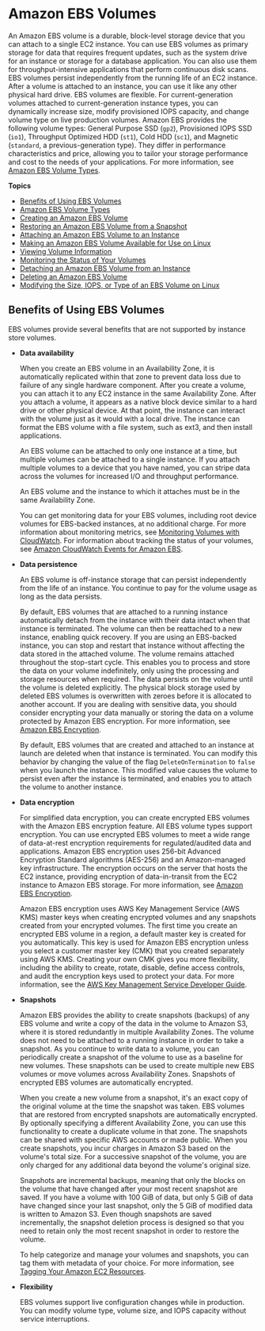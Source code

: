 # Amazon EBS Volumes<a name="EBSVolumes"></a>

An Amazon EBS volume is a durable, block\-level storage device that you can attach to a single EC2 instance\. You can use EBS volumes as primary storage for data that requires frequent updates, such as the system drive for an instance or storage for a database application\. You can also use them for throughput\-intensive applications that perform continuous disk scans\. EBS volumes persist independently from the running life of an EC2 instance\. After a volume is attached to an instance, you can use it like any other physical hard drive\. EBS volumes are flexible\. For current\-generation volumes attached to current\-generation instance types, you can dynamically increase size, modify provisioned IOPS capacity, and change volume type on live production volumes\. Amazon EBS provides the following volume types: General Purpose SSD \(`gp2`\), Provisioned IOPS SSD \(`io1`\), Throughput Optimized HDD \(`st1`\), Cold HDD \(`sc1`\), and Magnetic \(`standard`, a previous\-generation type\)\. They differ in performance characteristics and price, allowing you to tailor your storage performance and cost to the needs of your applications\. For more information, see [Amazon EBS Volume Types](EBSVolumeTypes.md)\.

**Topics**
+ [Benefits of Using EBS Volumes](#EBSFeatures)
+ [Amazon EBS Volume Types](EBSVolumeTypes.md)
+ [Creating an Amazon EBS Volume](ebs-creating-volume.md)
+ [Restoring an Amazon EBS Volume from a Snapshot](ebs-restoring-volume.md)
+ [Attaching an Amazon EBS Volume to an Instance](ebs-attaching-volume.md)
+ [Making an Amazon EBS Volume Available for Use on Linux](ebs-using-volumes.md)
+ [Viewing Volume Information](ebs-describing-volumes.md)
+ [Monitoring the Status of Your Volumes](monitoring-volume-status.md)
+ [Detaching an Amazon EBS Volume from an Instance](ebs-detaching-volume.md)
+ [Deleting an Amazon EBS Volume](ebs-deleting-volume.md)
+ [Modifying the Size, IOPS, or Type of an EBS Volume on Linux](ebs-modify-volume.md)

## Benefits of Using EBS Volumes<a name="EBSFeatures"></a>

EBS volumes provide several benefits that are not supported by instance store volumes\.
+ **Data availability**

  When you create an EBS volume in an Availability Zone, it is automatically replicated within that zone to prevent data loss due to failure of any single hardware component\. After you create a volume, you can attach it to any EC2 instance in the same Availability Zone\. After you attach a volume, it appears as a native block device similar to a hard drive or other physical device\. At that point, the instance can interact with the volume just as it would with a local drive\. The instance can format the EBS volume with a file system, such as ext3, and then install applications\. 

  An EBS volume can be attached to only one instance at a time, but multiple volumes can be attached to a single instance\. If you attach multiple volumes to a device that you have named, you can stripe data across the volumes for increased I/O and throughput performance\.

  An EBS volume and the instance to which it attaches must be in the same Availability Zone\.

  You can get monitoring data for your EBS volumes, including root device volumes for EBS\-backed instances, at no additional charge\. For more information about monitoring metrics, see [Monitoring Volumes with CloudWatch](monitoring-volume-status.md#using_cloudwatch_ebs)\. For information about tracking the status of your volumes, see [Amazon CloudWatch Events for Amazon EBS](https://docs.aws.amazon.com/AWSEC2/latest/UserGuide/ebs-cloud-watch-events.html)\.
+ **Data persistence**

  An EBS volume is off\-instance storage that can persist independently from the life of an instance\. You continue to pay for the volume usage as long as the data persists\. 

  By default, EBS volumes that are attached to a running instance automatically detach from the instance with their data intact when that instance is terminated\. The volume can then be reattached to a new instance, enabling quick recovery\. If you are using an EBS\-backed instance, you can stop and restart that instance without affecting the data stored in the attached volume\. The volume remains attached throughout the stop\-start cycle\. This enables you to process and store the data on your volume indefinitely, only using the processing and storage resources when required\. The data persists on the volume until the volume is deleted explicitly\. The physical block storage used by deleted EBS volumes is overwritten with zeroes before it is allocated to another account\. If you are dealing with sensitive data, you should consider encrypting your data manually or storing the data on a volume protected by Amazon EBS encryption\. For more information, see [Amazon EBS Encryption](EBSEncryption.md)\.

  By default, EBS volumes that are created and attached to an instance at launch are deleted when that instance is terminated\. You can modify this behavior by changing the value of the flag `DeleteOnTermination` to `false` when you launch the instance\. This modified value causes the volume to persist even after the instance is terminated, and enables you to attach the volume to another instance\. 
+ **Data encryption**

  For simplified data encryption, you can create encrypted EBS volumes with the Amazon EBS encryption feature\. All EBS volume types support encryption\. You can use encrypted EBS volumes to meet a wide range of data\-at\-rest encryption requirements for regulated/audited data and applications\. Amazon EBS encryption uses 256\-bit Advanced Encryption Standard algorithms \(AES\-256\) and an Amazon\-managed key infrastructure\. The encryption occurs on the server that hosts the EC2 instance, providing encryption of data\-in\-transit from the EC2 instance to Amazon EBS storage\. For more information, see [Amazon EBS Encryption](EBSEncryption.md)\. 

   Amazon EBS encryption uses AWS Key Management Service \(AWS KMS\) master keys when creating encrypted volumes and any snapshots created from your encrypted volumes\. The first time you create an encrypted EBS volume in a region, a default master key is created for you automatically\. This key is used for Amazon EBS encryption unless you select a customer master key \(CMK\) that you created separately using AWS KMS\. Creating your own CMK gives you more flexibility, including the ability to create, rotate, disable, define access controls, and audit the encryption keys used to protect your data\. For more information, see the [AWS Key Management Service Developer Guide](https://docs.aws.amazon.com/kms/latest/developerguide/)\. 
+ **Snapshots**

  Amazon EBS provides the ability to create snapshots \(backups\) of any EBS volume and write a copy of the data in the volume to Amazon S3, where it is stored redundantly in multiple Availability Zones\. The volume does not need to be attached to a running instance in order to take a snapshot\. As you continue to write data to a volume, you can periodically create a snapshot of the volume to use as a baseline for new volumes\. These snapshots can be used to create multiple new EBS volumes or move volumes across Availability Zones\. Snapshots of encrypted EBS volumes are automatically encrypted\. 

  When you create a new volume from a snapshot, it's an exact copy of the original volume at the time the snapshot was taken\. EBS volumes that are restored from encrypted snapshots are automatically encrypted\. By optionally specifying a different Availability Zone, you can use this functionality to create a duplicate volume in that zone\. The snapshots can be shared with specific AWS accounts or made public\. When you create snapshots, you incur charges in Amazon S3 based on the volume's total size\. For a successive snapshot of the volume, you are only charged for any additional data beyond the volume's original size\. 

  Snapshots are incremental backups, meaning that only the blocks on the volume that have changed after your most recent snapshot are saved\. If you have a volume with 100 GiB of data, but only 5 GiB of data have changed since your last snapshot, only the 5 GiB of modified data is written to Amazon S3\. Even though snapshots are saved incrementally, the snapshot deletion process is designed so that you need to retain only the most recent snapshot in order to restore the volume\. 

  To help categorize and manage your volumes and snapshots, you can tag them with metadata of your choice\. For more information, see [Tagging Your Amazon EC2 Resources](Using_Tags.md)\. 
+ **Flexibility**

   EBS volumes support live configuration changes while in production\. You can modify volume type, volume size, and IOPS capacity without service interruptions\. 